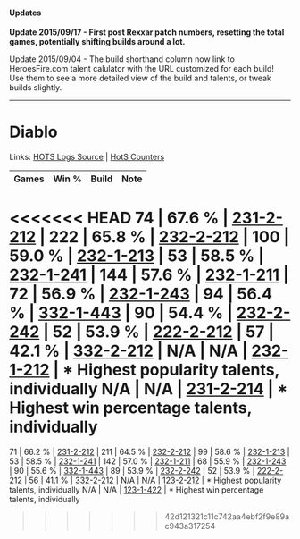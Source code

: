 #### Updates
**Update 2015/09/17 - First post Rexxar patch numbers, resetting the total games, potentially shifting builds around a lot.**

Update 2015/09/04 - The build shorthand column now link to HeroesFire.com talent calulator with the URL customized for each build!  
Use them to see a more detailed view of the build and talents, or tweak builds slightly.

***

# Diablo

Links: [HOTS Logs Source](https://www.hotslogs.com/Sitewide/HeroDetails?Hero=Diablo) | [HotS Counters](http://hotscounters.com/#/hero/Diablo)

Games  | Win %  | Build     | Note
-----  | -----  | -----     | ----
<<<<<<< HEAD
74     | 67.6 % | [231-2-212](http://www.heroesfire.com/hots/talent-calculator/diablo#kzwK) | 
222    | 65.8 % | [232-2-212](http://www.heroesfire.com/hots/talent-calculator/diablo#l0Ma) | 
100    | 59.0 % | [232-1-213](http://www.heroesfire.com/hots/talent-calculator/diablo#l06z) | 
53     | 58.5 % | [232-1-241](http://www.heroesfire.com/hots/talent-calculator/diablo#l07P) | 
144    | 57.6 % | [232-1-211](http://www.heroesfire.com/hots/talent-calculator/diablo#l06x) | 
72     | 56.9 % | [232-1-243](http://www.heroesfire.com/hots/talent-calculator/diablo#l07R) | 
94     | 56.4 % | [332-1-443](http://www.heroesfire.com/hots/talent-calculator/diablo#oqJZ) | 
90     | 54.4 % | [232-2-242](http://www.heroesfire.com/hots/talent-calculator/diablo#l0N2) | 
52     | 53.9 % | [222-2-212](http://www.heroesfire.com/hots/talent-calculator/diablo#kdy4) | 
57     | 42.1 % | [332-2-212](http://www.heroesfire.com/hots/talent-calculator/diablo#oqVa) | 
N/A    | N/A    | [232-1-212](http://www.heroesfire.com/hots/talent-calculator/diablo#l06y) | * Highest popularity talents, individually
N/A    | N/A    | [231-2-214](http://www.heroesfire.com/hots/talent-calculator/diablo#kzwM) | * Highest win percentage talents, individually
=======
71     | 66.2 % | [231-2-212](http://www.heroesfire.com/hots/talent-calculator/diablo#kzwK) | 
211    | 64.5 % | [232-2-212](http://www.heroesfire.com/hots/talent-calculator/diablo#l0Ma) | 
99     | 58.6 % | [232-1-213](http://www.heroesfire.com/hots/talent-calculator/diablo#l06z) | 
53     | 58.5 % | [232-1-241](http://www.heroesfire.com/hots/talent-calculator/diablo#l07P) | 
142    | 57.0 % | [232-1-211](http://www.heroesfire.com/hots/talent-calculator/diablo#l06x) | 
68     | 55.9 % | [232-1-243](http://www.heroesfire.com/hots/talent-calculator/diablo#l07R) | 
90     | 55.6 % | [332-1-443](http://www.heroesfire.com/hots/talent-calculator/diablo#oqJZ) | 
89     | 53.9 % | [232-2-242](http://www.heroesfire.com/hots/talent-calculator/diablo#l0N2) | 
52     | 53.9 % | [222-2-212](http://www.heroesfire.com/hots/talent-calculator/diablo#kdy4) | 
56     | 41.1 % | [332-2-212](http://www.heroesfire.com/hots/talent-calculator/diablo#oqVa) | 
N/A    | N/A    | [123-2-212](http://www.heroesfire.com/hots/talent-calculator/diablo#gsFK) | * Highest popularity talents, individually
N/A    | N/A    | [123-1-422](http://www.heroesfire.com/hots/talent-calculator/diablo#gs2-) | * Highest win percentage talents, individually
>>>>>>> 42d121321c11c742aa4ebf2f9e89ac943a317254
